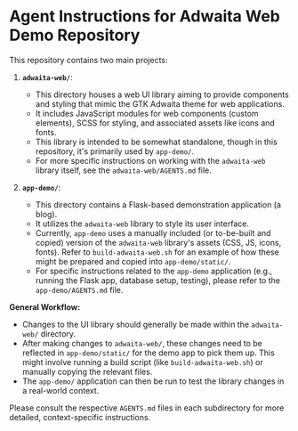 # Agent Instructions for Adwaita Web Demo Repository

This repository contains two main projects:

1.  **`adwaita-web/`**:
    *   This directory houses a web UI library aiming to provide components and styling that mimic the GTK Adwaita theme for web applications.
    *   It includes JavaScript modules for web components (custom elements), SCSS for styling, and associated assets like icons and fonts.
    *   This library is intended to be somewhat standalone, though in this repository, it's primarily used by `app-demo/`.
    *   For more specific instructions on working with the `adwaita-web` library itself, see the `adwaita-web/AGENTS.md` file.

2.  **`app-demo/`**:
    *   This directory contains a Flask-based demonstration application (a blog).
    *   It utilizes the `adwaita-web` library to style its user interface.
    *   Currently, `app-demo` uses a manually included (or to-be-built and copied) version of the `adwaita-web` library's assets (CSS, JS, icons, fonts). Refer to `build-adwaita-web.sh` for an example of how these might be prepared and copied into `app-demo/static/`.
    *   For specific instructions related to the `app-demo` application (e.g., running the Flask app, database setup, testing), please refer to the `app-demo/AGENTS.md` file.

**General Workflow:**

*   Changes to the UI library should generally be made within the `adwaita-web/` directory.
*   After making changes to `adwaita-web/`, these changes need to be reflected in `app-demo/static/` for the demo app to pick them up. This might involve running a build script (like `build-adwaita-web.sh`) or manually copying the relevant files.
*   The `app-demo/` application can then be run to test the library changes in a real-world context.

Please consult the respective `AGENTS.md` files in each subdirectory for more detailed, context-specific instructions.
